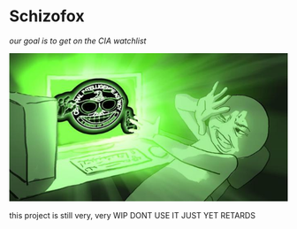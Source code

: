# Schizofox
*our goal is to get on the CIA watchlist*

![glowie](../assets/glowie.jpg)

this project is still very, very WIP
DONT USE IT JUST YET RETARDS
